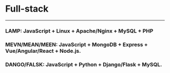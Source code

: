 # Full-stack
----------------------------------------------------------------------
### LAMP: JavaScript + Linux + Apache/Nginx + MySQL + PHP 
### MEVN/MEAN/MEEN: JavaScript + MongoDB + Express + Vue/Angular/React + Node.js.
### DANGO/FALSK: JavaScript + Python + Django/Flask + MySQL.

